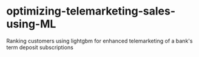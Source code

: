 # optimizing-telemarketing-sales-using-ML
Ranking customers using lightgbm for enhanced telemarketing of a bank's term deposit subscriptions
